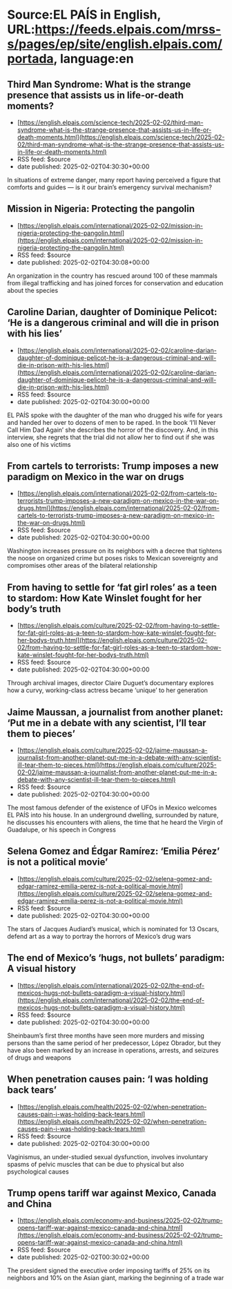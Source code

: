 # Source:EL PAÍS in English, URL:https://feeds.elpais.com/mrss-s/pages/ep/site/english.elpais.com/portada, language:en

## Third Man Syndrome: What is the strange presence that assists us in life-or-death moments?
 - [https://english.elpais.com/science-tech/2025-02-02/third-man-syndrome-what-is-the-strange-presence-that-assists-us-in-life-or-death-moments.html](https://english.elpais.com/science-tech/2025-02-02/third-man-syndrome-what-is-the-strange-presence-that-assists-us-in-life-or-death-moments.html)
 - RSS feed: $source
 - date published: 2025-02-02T04:30:30+00:00

In situations of extreme danger, many report having perceived a figure that comforts and guides — is it our brain’s emergency survival mechanism?

## Mission in Nigeria: Protecting the pangolin
 - [https://english.elpais.com/international/2025-02-02/mission-in-nigeria-protecting-the-pangolin.html](https://english.elpais.com/international/2025-02-02/mission-in-nigeria-protecting-the-pangolin.html)
 - RSS feed: $source
 - date published: 2025-02-02T04:30:08+00:00

An organization in the country has rescued around 100 of these mammals from illegal trafficking and has joined forces for conservation and education about the species

## Caroline Darian, daughter of Dominique Pelicot: ‘He is a dangerous criminal and will die in prison with his lies’
 - [https://english.elpais.com/international/2025-02-02/caroline-darian-daughter-of-dominique-pelicot-he-is-a-dangerous-criminal-and-will-die-in-prison-with-his-lies.html](https://english.elpais.com/international/2025-02-02/caroline-darian-daughter-of-dominique-pelicot-he-is-a-dangerous-criminal-and-will-die-in-prison-with-his-lies.html)
 - RSS feed: $source
 - date published: 2025-02-02T04:30:00+00:00

EL PAÍS spoke with the daughter of the man who drugged his wife for years and handed her over to dozens of men to be raped. In the book ‘I’ll Never Call Him Dad Again’ she describes the horror of the discovery. And, in this interview, she regrets that the trial did not allow her to find out if she was also one of his victims

## From cartels to terrorists: Trump imposes a new paradigm on Mexico in the war on drugs
 - [https://english.elpais.com/international/2025-02-02/from-cartels-to-terrorists-trump-imposes-a-new-paradigm-on-mexico-in-the-war-on-drugs.html](https://english.elpais.com/international/2025-02-02/from-cartels-to-terrorists-trump-imposes-a-new-paradigm-on-mexico-in-the-war-on-drugs.html)
 - RSS feed: $source
 - date published: 2025-02-02T04:30:00+00:00

Washington increases pressure on its neighbors with a decree that tightens the noose on organized crime but poses risks to Mexican sovereignty and compromises other areas of the bilateral relationship

## From having to settle for ‘fat girl roles’ as a teen to stardom: How Kate Winslet fought for her body’s truth
 - [https://english.elpais.com/culture/2025-02-02/from-having-to-settle-for-fat-girl-roles-as-a-teen-to-stardom-how-kate-winslet-fought-for-her-bodys-truth.html](https://english.elpais.com/culture/2025-02-02/from-having-to-settle-for-fat-girl-roles-as-a-teen-to-stardom-how-kate-winslet-fought-for-her-bodys-truth.html)
 - RSS feed: $source
 - date published: 2025-02-02T04:30:00+00:00

Through archival images, director Claire Duguet’s documentary explores how a curvy, working-class actress became ‘unique’ to her generation

## Jaime Maussan, a journalist from another planet: ‘Put me in a debate with any scientist, I’ll tear them to pieces’
 - [https://english.elpais.com/culture/2025-02-02/jaime-maussan-a-journalist-from-another-planet-put-me-in-a-debate-with-any-scientist-ill-tear-them-to-pieces.html](https://english.elpais.com/culture/2025-02-02/jaime-maussan-a-journalist-from-another-planet-put-me-in-a-debate-with-any-scientist-ill-tear-them-to-pieces.html)
 - RSS feed: $source
 - date published: 2025-02-02T04:30:00+00:00

The most famous defender of the existence of UFOs in Mexico welcomes EL PAÍS into his house. In an underground dwelling, surrounded by nature, he discusses his encounters with aliens, the time that he heard the Virgin of Guadalupe, or his speech in Congress

## Selena Gomez and Édgar Ramírez: ‘Emilia Pérez’ is not a political movie’
 - [https://english.elpais.com/culture/2025-02-02/selena-gomez-and-edgar-ramirez-emilia-perez-is-not-a-political-movie.html](https://english.elpais.com/culture/2025-02-02/selena-gomez-and-edgar-ramirez-emilia-perez-is-not-a-political-movie.html)
 - RSS feed: $source
 - date published: 2025-02-02T04:30:00+00:00

The stars of Jacques Audiard’s musical, which is nominated for 13 Oscars, defend art as a way to portray the horrors of Mexico’s drug wars

## The end of Mexico’s ‘hugs, not bullets’ paradigm: A visual history
 - [https://english.elpais.com/international/2025-02-02/the-end-of-mexicos-hugs-not-bullets-paradigm-a-visual-history.html](https://english.elpais.com/international/2025-02-02/the-end-of-mexicos-hugs-not-bullets-paradigm-a-visual-history.html)
 - RSS feed: $source
 - date published: 2025-02-02T04:30:00+00:00

Sheinbaum’s first three months have seen more murders and missing persons than the same period of her predecessor, López Obrador, but they have also been marked by an increase in operations, arrests, and seizures of drugs and weapons

## When penetration causes pain: ‘I was holding back tears’
 - [https://english.elpais.com/health/2025-02-02/when-penetration-causes-pain-i-was-holding-back-tears.html](https://english.elpais.com/health/2025-02-02/when-penetration-causes-pain-i-was-holding-back-tears.html)
 - RSS feed: $source
 - date published: 2025-02-02T04:30:00+00:00

Vaginismus, an under-studied sexual dysfunction, involves involuntary spasms of pelvic muscles that can be due to physical but also psychological causes

## Trump opens tariff war against Mexico, Canada and China
 - [https://english.elpais.com/economy-and-business/2025-02-02/trump-opens-tariff-war-against-mexico-canada-and-china.html](https://english.elpais.com/economy-and-business/2025-02-02/trump-opens-tariff-war-against-mexico-canada-and-china.html)
 - RSS feed: $source
 - date published: 2025-02-02T00:30:02+00:00

The president signed the executive order imposing tariffs of 25% on its neighbors and 10% on the Asian giant, marking the beginning of a trade war

